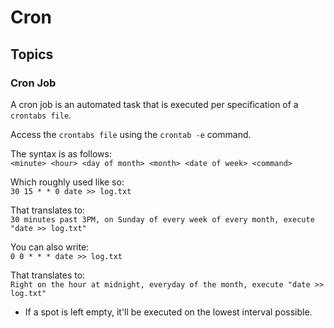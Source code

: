 # Cron

## Topics

### Cron Job
A cron job is an automated task that is executed per specification of a `crontabs file`.

Access the `crontabs file` using the `crontab -e` command.

The syntax is as follows:\
`<minute> <hour> <day of month> <month> <date of week> <command>`

Which roughly used like so:\
`30 15 * * 0 date >> log.txt`

That translates to:\
`30 minutes past 3PM, on Sunday of every week of every month, execute "date >> log.txt"`

You can also write:\
`0 0 * * * date >> log.txt`

That translates to:\
`Right on the hour at midnight, everyday of the month, execute "date >> log.txt"`

* If a spot is left empty, it'll be executed on the lowest interval possible.
